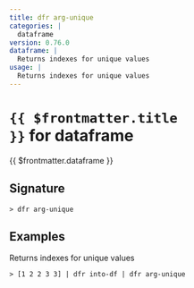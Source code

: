 ```yaml
---
title: dfr arg-unique
categories: |
  dataframe
version: 0.76.0
dataframe: |
  Returns indexes for unique values
usage: |
  Returns indexes for unique values
---
```


# <code>{{ $frontmatter.title }}</code> for dataframe

<div class='command-title'>{{ $frontmatter.dataframe }}</div>

## Signature

```> dfr arg-unique ```

## Examples

Returns indexes for unique values
```shell
> [1 2 2 3 3] | dfr into-df | dfr arg-unique
```
